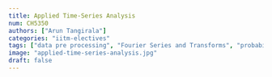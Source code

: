 ```yaml
---
title: Applied Time-Series Analysis
num: CH5350
authors: ["Arun Tangirala"]
categories: "iitm-electives"
tags: ["data pre processing", "Fourier Series and Transforms", "probability theory", "random processes"]
image: "applied-time-series-analysis.jpg"
draft: false
---
```

